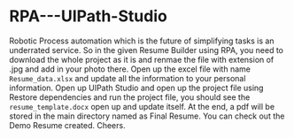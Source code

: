 # RPA---UIPath-Studio
Robotic Process automation which is the future of simplifying tasks is an underrated service.
So in the given Resume Builder using RPA, you need to download the whole project as it is and renmae the file with extension of .jpg and add in your photo there. Open up the excel file with name `Resume_data.xlsx` and update all the information to your personal information. 
Open up UIPath Studio and open up the project file using Restore dependencies and run the project file, you should see the `resume_template.docx` open up and update itself. 
At the end, a pdf will be stored in the main directory named as Final Resume. You can check out the Demo Resume created.
Cheers.
